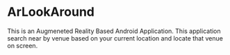 # ArLookAround
This is an Augmeneted Reality Based Android Application.
This application search near by venue based on your current location and locate that venue on screen.


